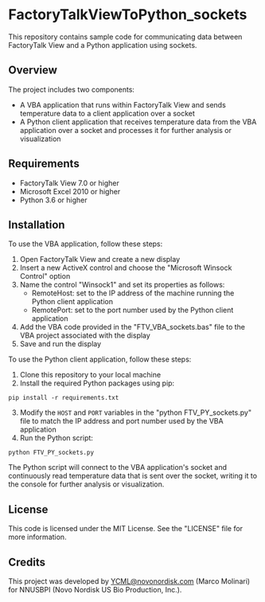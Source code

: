 # FactoryTalkViewToPython_sockets

This repository contains sample code for communicating data between FactoryTalk View and a Python application using sockets.

## Overview

The project includes two components:

- A VBA application that runs within FactoryTalk View and sends temperature data to a client application over a socket
- A Python client application that receives temperature data from the VBA application over a socket and processes it for further analysis or visualization

## Requirements

- FactoryTalk View 7.0 or higher
- Microsoft Excel 2010 or higher
- Python 3.6 or higher

## Installation

To use the VBA application, follow these steps:

1. Open FactoryTalk View and create a new display
2. Insert a new ActiveX control and choose the "Microsoft Winsock Control" option
3. Name the control "Winsock1" and set its properties as follows:
   - RemoteHost: set to the IP address of the machine running the Python client application
   - RemotePort: set to the port number used by the Python client application
4. Add the VBA code provided in the "FTV_VBA_sockets.bas" file to the VBA project associated with the display
5. Save and run the display

To use the Python client application, follow these steps:

1. Clone this repository to your local machine
2. Install the required Python packages using pip:
```
pip install -r requirements.txt
```

3. Modify the `HOST` and `PORT` variables in the "python FTV_PY_sockets.py" file to match the IP address and port number used by the VBA application
4. Run the Python script:
```
python FTV_PY_sockets.py
```


The Python script will connect to the VBA application's socket and continuously read temperature data that is sent over the socket, writing it to the console for further analysis or visualization.

## License

This code is licensed under the MIT License. See the "LICENSE" file for more information.

## Credits

This project was developed by YCML@novonordisk.com (Marco Molinari) for NNUSBPI (Novo Nordisk US Bio Production, Inc.).
